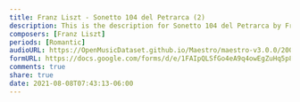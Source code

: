 ```yaml
---
title: Franz Liszt - Sonetto 104 del Petrarca (2)
description: This is the description for Sonetto 104 del Petrarca by Franz Liszt
composers: [Franz Liszt]
periods: [Romantic]
audioURL: https://OpenMusicDataset.github.io/Maestro/maestro-v3.0.0/2008/MIDI-Unprocessed_17_R1_2008_01-04_ORIG_MID--AUDIO_17_R1_2008_wav--4.midi
formURL: https://docs.google.com/forms/d/e/1FAIpQLSfGo4eA9q4owEgZuHq5p8n1UcsgLI9fsg95_NSVDv5PFGKH0Q/viewform
comments: true
share: true
date: 2021-08-08T07:43:13-06:00
---
```


